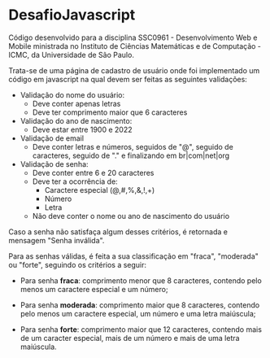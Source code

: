 # DesafioJavascript
Código desenvolvido para a disciplina SSC0961 - Desenvolvimento Web e Mobile ministrada no Instituto de Ciências Matemáticas e de Computação - ICMC, da Universidade de São Paulo. <br>

Trata-se de uma página de cadastro de usuário onde foi implementado um código em javascript na qual devem ser feitas as seguintes validações: <br>

- Validação do nome do usuário:
    - Deve conter apenas letras
    - Deve ter comprimento maior que 6 caracteres
- Validação do ano de nascimento:
    - Deve estar entre 1900 e 2022
- Validação de email
    - Deve conter letras e números, seguidos de "@", seguido de caracteres, seguido de "." e finalizando em br|com|net|org
- Validação de senha:
    - Deve conter entre 6 e 20 caracteres
    - Deve ter a ocorrência de:
        - Caractere especial (@,#,%,&,!,+)
        - Número
        - Letra
    - Não deve conter o nome ou ano de nascimento do usuário

Caso a senha não satisfaça algum desses critérios, é retornada e mensagem "Senha inválida". <br>

Para as senhas válidas, é feita a sua classificação em "fraca", "moderada" ou "forte", seguindo os critérios a seguir: <br>

- Para senha **fraca**: comprimento menor que 8 caracteres, contendo pelo menos um caractere especial e um número;

- Para senha **moderada**: comprimento maior que 8 caracteres, contendo pelo menos um caractere especial, um número e uma letra maiúscula;

- Para senha **forte**: comprimento maior que 12 caracteres, contendo mais de um caracter especial, mais de um número e mais de uma letra maiúscula.






